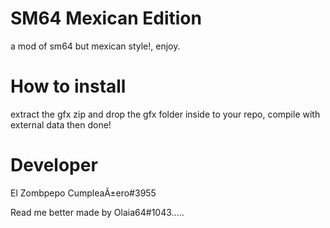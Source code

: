 # SM64 Mexican Edition
a mod of sm64 but mexican style!, enjoy.
# How to install
extract the gfx zip and drop the gfx folder inside to your repo, compile with external data then done!
# Developer
El Zombpepo CumpleaÃ±ero#3955


Read me better made by Olaia64#1043.....
